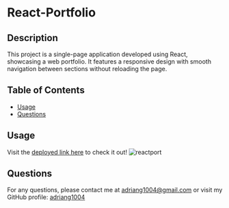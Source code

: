 # React-Portfolio

## Description
This project is a single-page application developed using React, showcasing a web portfolio. It features a responsive design with smooth navigation between sections without reloading the page.

## Table of Contents
- [Usage](#usage)
- [Questions](#questions)

## Usage
Visit the [deployed link here](https://react-portfolio-adrian.netlify.app/) to check it out!
![reactport](https://github.com/adriang1004/README-gen/assets/144719329/293ffbc2-130c-420e-ae06-444426f21bcf)

## Questions
For any questions, please contact me at [adriang1004@gmail.com](mailto:adriang1004@gmail.com) or visit my GitHub profile: [adriang1004](https://github.com/adriang1004/)